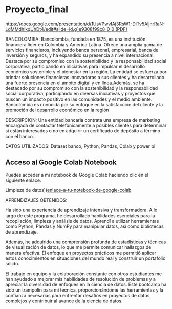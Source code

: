 # Proyecto_final
[https://docs.google.com/presentation/d/1UsVPwvIAj3RsW1-DiTv5AljnrRaN-LdMMdhikqUhDt4/edit#slide=id.g1e9308f99c8_0_0 (PDF)](Bancolombia.pdf)


BANCOLOMBIA:
Bancolombia, fundada en 1875, es una institución financiera líder en Colombia y América Latina. Ofrece una amplia gama de servicios financieros, incluyendo banca personal, empresarial, banca de inversión y seguros, y ha expandido su presencia a nivel internacional. Destaca por su compromiso con la sostenibilidad y la responsabilidad social corporativa, participando en iniciativas para impulsar el desarrollo económico sostenible y el bienestar en la región.
La entidad se esfuerza por brindar soluciones financieras innovadoras a sus clientes y ha desarrollado una fuerte presencia en el ámbito digital y en línea.Además, se ha destacado por su compromiso con la sostenibilidad y la responsabilidad social corporativa, participando en diversas iniciativas y proyectos que buscan un impacto positivo en las comunidades y el medio ambiente.
Bancolombia es conocida por su enfoque en la satisfacción del cliente y la promoción del desarrollo económico en la región





DESCRIPCION:
Una entidad bancaria contrata una empresa de marketing encargada de contactar telefónicamente a posibles clientes para determinar si están interesados o no en adquirir un certificado de depósito a término con el banco.

DATOS UTILIZADOS:
Dataset banco,
Python,
Pandas,
Colab
y power bi




## Acceso al Google Colab Notebook

Puedes acceder a mi notebook de Google Colab haciendo clic en el siguiente enlace:

Limpieza de datos]([enlace-a-tu-notebook-de-google-colab](https://colab.research.google.com/drive/1FKxzEh-wX0hQTSAhA__F14s2-6PjwXLo?usp=sharing)




APRENDIZAJES OBTENIDOS:


Ha sido una experiencia de aprendizaje intensiva y transformadora. A lo largo de este programa, he desarrollado habilidades esenciales para la recopilación, limpieza y análisis de datos. Aprendí a utilizar herramientas como Python, Pandas y NumPy para manipular datos, así como bibliotecas de aprendizaje.

Además, he adquirido una comprensión profunda de estadísticas y técnicas de visualización de datos, lo que me permite comunicar hallazgos de manera efectiva. El enfoque en proyectos prácticos me permitió aplicar estos conocimientos en situaciones del mundo real y construir un portafolio sólido.

El trabajo en equipo y la colaboración constante con otros estudiantes me han ayudado a mejorar mis habilidades de resolución de problemas y a apreciar la diversidad de enfoques en la ciencia de datos. Este bootcamp ha sido un trampolín para mi tecnica, proporcionándome las herramientas y la confianza necesarias para enfrentar desafíos en proyectos de datos complejos y contribuir al avance de la ciencia de datos.

